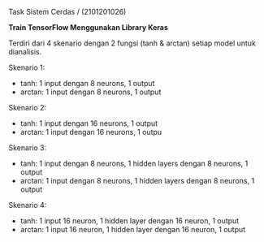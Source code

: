 Task Sistem Cerdas / (2101201026)

**Train TensorFlow Menggunakan Library Keras**

Terdiri dari 4 skenario dengan 2 fungsi (tanh & arctan) setiap model untuk dianalisis. 

Skenario 1:
- tanh: 1 input dengan 8 neurons, 1 output
- arctan: 1 input dengan 8 neurons, 1 output

Skenario 2:
- tanh: 1 input dengan 16 neurons, 1 output
- arctan: 1 input dengan 16 neurons, 1 outpu

Skenario 3: 
- tanh: 1 input dengan 8 neurons, 1 hidden layers dengan 8 neurons, 1 output
- arctan: 1 input dengan 8 neurons, 1 hidden layers dengan 8 neurons, 1 output

Skenario 4:
- tanh: 1 input 16 neuron, 1 hidden layer dengan 16 neuron, 1 output
- arctan: 1 input 16 neuron, 1 hidden layer dengan 16 neuron, 1 output
